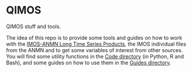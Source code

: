# QIMOS
QIMOS stuff and tools.

The idea of this repo is to provide some tools and guides on how to work with the [IMOS-ANMN Long Time Series Products](https://github.com/aodn/python-aodntools/tree/master/aodntools/timeseries_products), the IMOS individual files from the ANMN and to get some variables of interest from other sources. You will find some utility functions in the [Code directory](https://github.com/diodon/QIMOS/tree/main/Code) (in Python, R and Bash), and some guides on how to use them in the [Guides directory]().






